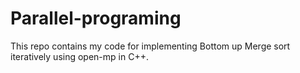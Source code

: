 # Parallel-programing
This repo contains my code for implementing Bottom up Merge sort iteratively using open-mp in C++.
